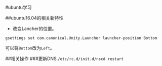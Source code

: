 #ubuntu学习

##ubuntu16.04的相关新特性
- 改变Lancher的位置。
```
gsettings set com.canonical.Unity.Launcher launcher-position Bottom
```
可以将`Bottom`改为`Left`。

##相关操作
###更新DNS
`/etc/rc.d/init.d/nscd restart`

